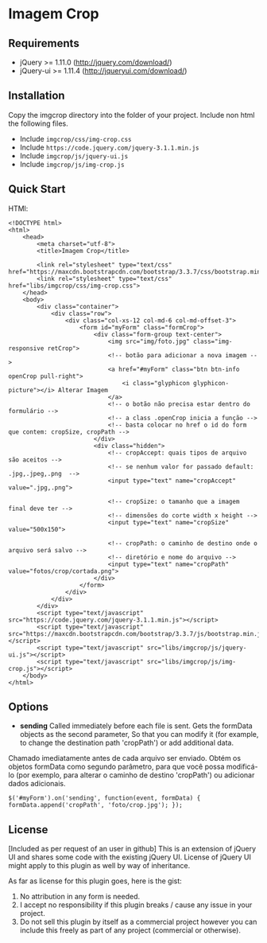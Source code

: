 Imagem Crop
=====================

Requirements
-------------------------------
- jQuery >= 1.11.0 (http://jquery.com/download/)
- jQuery-ui >= 1.11.4 (http://jqueryui.com/download/)

Installation
-------------------------------
Copy the imgcrop directory into the folder of your project.
Include non html the following files.

+ Include `imgcrop/css/img-crop.css`
+ Include `https://code.jquery.com/jquery-3.1.1.min.js`
+ Include `imgcrop/js/jquery-ui.js`
+ Include `imgcrop/js/img-crop.js`

Quick Start
-------------------------------

HTMl:
```
<!DOCTYPE html>
<html>
    <head>
        <meta charset="utf-8">
        <title>Imagem Crop</title>

        <link rel="stylesheet" type="text/css" href="https://maxcdn.bootstrapcdn.com/bootstrap/3.3.7/css/bootstrap.min.css">
        <link rel="stylesheet" type="text/css" href="libs/imgcrop/css/img-crop.css">
    </head>
    <body>
        <div class="container">
            <div class="row">
                <div class="col-xs-12 col-md-6 col-md-offset-3">
                    <form id="myForm" class="formCrop">
                        <div class="form-group text-center">
                            <img src="img/foto.jpg" class="img-responsive retCrop">
                            <!-- botão para adicionar a nova imagem -->
                            <a href="#myForm" class="btn btn-info openCrop pull-right">
                                <i class="glyphicon glyphicon-picture"></i> Alterar Imagem
                            </a>
                            <!-- o botão não precisa estar dentro do formulário -->
                            <!-- a class .openCrop inicia a função -->
                            <!-- basta colocar no href o id do form que contem: cropSize, cropPath -->
                        </div>
                        <div class="hidden">
                            <!-- cropAccept: quais tipos de arquivo são aceitos -->
                            <!-- se nenhum valor for passado default: .jpg,.jpeg,.png  -->
                            <input type="text" name="cropAccept" value=".jpg,.png">

                            <!-- cropSize: o tamanho que a imagem final deve ter -->
                            <!-- dimensões do corte width x height -->
                            <input type="text" name="cropSize"  value="500x150">

                            <!-- cropPath: o caminho de destino onde o arquivo será salvo -->
                            <!-- diretório e nome do arquivo -->
                            <input type="text" name="cropPath"  value="fotos/crop/cortada.png">
                        </div>
                    </form>
                </div>
            </div>
        </div>
        <script type="text/javascript" src="https://code.jquery.com/jquery-3.1.1.min.js"></script>
        <script type="text/javascript" src="https://maxcdn.bootstrapcdn.com/bootstrap/3.3.7/js/bootstrap.min.js"></script>
        <script type="text/javascript" src="libs/imgcrop/js/jquery-ui.js"></script>
        <script type="text/javascript" src="libs/imgcrop/js/img-crop.js"></script>
    </body>
</html>
```
Options
-------------------------------

+ **sending**
Called immediately before each file is sent.
Gets the formData objects as the second parameter,
So that you can modify it (for example, to change the destination path 'cropPath') or add additional data.

Chamado imediatamente antes de cada arquivo ser enviado.
Obtém os objetos formData como segundo parâmetro,
para que você possa modificá-lo (por exemplo, para alterar o caminho de destino 'cropPath') ou adicionar dados adicionais.

`$('#myForm').on('sending', function(event, formData) {
    formData.append('cropPath', 'foto/crop.jpg');
});`
	
License
-------------------------------
[Included as per request of an user in github]
This is an extension of jQuery UI and shares some code with the existing jQuery UI.
License of jQuery UI might apply to this plugin as well by way of inheritance.

As far as license for this plugin goes, here is the gist:

1. No attribution in any form is needed.
2. I accept no responsibility if this plugin breaks / cause any issue in your project.
3. Do not sell this plugin by itself as a commercial project however you can include this freely as part of any project (commercial or otherwise).
